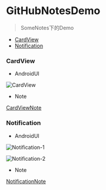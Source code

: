 # GitHubNotesDemo
> SomeNotes下的Demo
* [CardView](#CardView)
* [Notification](#Notification)








### CardView

* AndroidUI

![CardView](http://a3.qpic.cn/psb?/V14YlNrL2eQEkW/LY.45M7v3BumTD2rsiIKsLdHqPAqRl9BlNADMTLcsJw!/b/dBMBAAAAAAAA&bo=SQFKAkkBSgICw.c!&rf=viewer_4)

* Note

[CardViewNote](https://github.com/JiaYang627/SomeNotes/blob/master/Notes/CardView.md)


### Notification

* AndroidUI

![Notification-1](http://a1.qpic.cn/psb?/V14YlNrL2eQEkW/WfZ7qOVI8b6LFER1huxU*s6q096RRhcN8Q06ljz8e4Y!/b/dLEAAAAAAAAA&bo=TQFRAk0BUQIDByI!&rf=viewer_4)

![Notification-2](http://a1.qpic.cn/psb?/V14YlNrL2eQEkW/Q.Ui7OUT4.2qoYhcQSJnvCYteSFWHRPUMi0lWXgsooI!/b/dPkAAAAAAAAA&bo=TQFPAk0BTwIDACU!&rf=viewer_4)

* Note

[NotificationNote](https://github.com/JiaYang627/SomeNotes/blob/master/Notes/Notification.md)